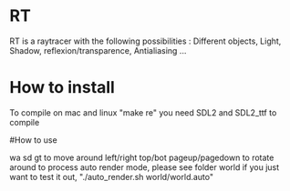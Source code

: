 # RT

RT is a raytracer with the following possibilities : Different objects, Light, Shadow, reflexion/transparence, Antialiasing ...

# How to install

To compile on mac and linux "make re"
you need SDL2 and SDL2_ttf to compile

#How to use

wa sd gt to move around
left/right top/bot pageup/pagedown to rotate around
to process auto render mode, please see folder world
if you just want to test it out, "./auto_render.sh world/world.auto"
